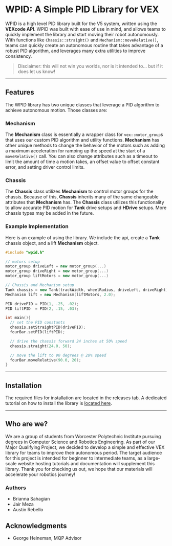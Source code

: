# WPID: A Simple PID Library for VEX

WPID is a high level PID library built for the V5 system, written using the **VEXcode API**. WPID was built with ease of use in mind, and allows teams to quickly implement the library and start moving their robot autonomously. With functions like `Chassis::straight()` and `Mechanism::moveRelative()`, teams can quickly create an autonomous routine that takes advantage of a robust PID algorithm, and leverages many extra utilities to improve consistency.

> Disclaimer: this will not win you worlds, nor is it intended to... but if it does let us know!
---

## Features

The WPID library has two unique classes that leverage a PID algorithm to achieve autonomous motion. Those classes are:

### Mechanism

The **Mechanism** class is essentially a wrapper class for `vex::motor_group`s that uses our custom PID algorithm and utility functions. **Mechanism** has other unique methods to change the behavior of the motors such as adding a maximum acceleration for ramping up the speed at the start of a `moveRelative()` call. You can also change attributes such as a timeout to limit the amount of time a motion takes, an offset value to offset constant error, and setting driver control limits.

### Chassis

The **Chassis** class utilizes **Mechanism** to control motor groups for the chassis. Because of this, **Chassis** inherits many of the same changeable attributes that **Mechanism** has. The **Chassis** class utilizes this functionality to allow accurate PID motion for **Tank** drive setups and **HDrive** setups. More chassis types may be added in the future.

### Example Implementation

Here is an example of using the library. We include the api, create a **Tank** chassis object, and a lift **Mechanism** object.

```c++
#include "wpid.h"

// motors setup
motor_group driveLeft = new motor_group(...)
motor_group driveRight = new motor_group(...)
motor_group liftMotors = new motor_group(...)

// Chassis and Mechanism setup
Tank chassis = new Tank(trackWidth, wheelRadius, driveLeft, driveRight);
Mechanism lift = new Mechanism(liftMotors, 2.0);

PID drivePID = PID(1, .25, .02);
PID liftPID  = PID(2, .15, .03);

int main(){
  // set the PID constants
  chassis.setStraightPID(drivePID);
  fourBar.setPID(liftPID);

  // drive the chassis forward 24 inches at 50% speed
  chassis.straight(24.0, 50);

  // move the lift to 90 degrees @ 20% speed
  fourBar.moveRelative(90.0, 20);
}
```

---

## Installation

The required files for installation are located in the releases tab. A dedicated tutorial on how to install the library is [located here](https://wpidlib.github.io/WPID-Library-Docs/tutorial/tutorials.html).

---

## Who are we?

We are a group of students from Worcester Polytechnic Institute pursuing degrees in Computer Science and Robotics Engineering. As part of our Major Qualifying Project, we decided to develop a simple and effective VEX library for teams to improve their autonomous period. The target audience for this project is intended for beginner to intermediate teams, as a large-scale website hosting tutorials and documentation will supplement this library. Thank you for checking us out, we hope that our materials will accelerate your robotics journey!

### Authors

- Brianna Sahagian
- Jair Meza
- Austin Rebello

## Acknowledgments

- George Heineman, MQP Advisor
